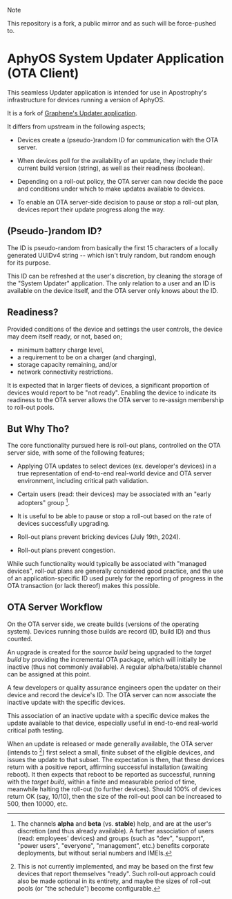 > [!NOTE]
> This repository is a fork, a public mirror and as such will be force-pushed to.

# AphyOS System Updater Application (OTA Client)

This seamless Updater application is intended for use in Apostrophy's infrastructure for devices
running a version of AphyOS.

It is a fork of
[Graphene's Updater application](https://github.com/GrapheneOS/platform_packages_apps_Updater/).

It differs from upstream in the following aspects;

*   Devices create a (pseudo-)random ID for communication with the OTA server.

*   When devices poll for the availability of an update, they include their current build version
    (string), as well as their readiness (boolean).

*   Depending on a roll-out policy, the OTA server can now decide the pace and conditions under
    which to make updates available to devices.

*   To enable an OTA server-side decision to pause or stop a roll-out plan, devices report their
    update progress along the way.

## (Pseudo-)random ID?

The ID is pseudo-random from basically the first 15 characters of a locally generated UUIDv4
string -- which isn't truly random, but random enough for its purpose.

This ID can be refreshed at the user's discretion, by cleaning the storage of the "System Updater"
application. The only relation to a user and an ID is available on the device itself, and the OTA
server only knows about the ID.

## Readiness?

Provided conditions of the device and settings the user controls, the device may deem itself ready,
or not, based on;

*   minimum battery charge level,
*   a requirement to be on a charger (and charging),
*   storage capacity remaining, and/or
*   network connectivity restrictions.

It is expected that in larger fleets of devices, a significant proportion of devices would report
to be "not ready". Enabling the device to indicate its readiness to the OTA server allows the OTA
server to re-assign membership to roll-out pools.

## But Why Tho?

The core functionality pursued here is roll-out plans, controlled on the OTA server side, with some
of the following features;

*   Applying OTA updates to select devices (ex. developer's devices) in a true representation of
    end-to-end real-world device and OTA server environment, including critical path validation.

*   Certain users (read: their devices) may be associated with an "early adopters" group [^1].

*   It is useful to be able to pause or stop a roll-out based on the rate of devices successfully
    upgrading.

*   Roll-out plans prevent bricking devices (July 19th, 2024).

*   Roll-out plans prevent congestion.

While such functionality would typically be associated with "managed devices", roll-out plans are
generally considered good practice, and the use of an application-specific ID used purely for the
reporting of progress in the OTA transaction (or lack thereof) makes this possible.

## OTA Server Workflow

On the OTA server side, we create builds (versions of the operating system). Devices running those
builds are record (ID, build ID) and thus counted.

An upgrade is created for the *source build* being upgraded to the *target build* by providing the
incremental OTA package, which will initially be inactive (thus not commonly available). A regular
alpha/beta/stable channel can be assigned at this point.

A few developers or quality assurance engineers open the updater on their device and record the
device's ID. The OTA server can now associate the inactive update with the specific devices.

This association of an inactive update with a specific device makes the update available to that
device, especially useful in end-to-end real-world critical path testing.

When an update is released or made generally available, the OTA server (intends to [^2]) first
select a small, finite subset of the eligible devices, and issues the update to that subset. The
expectation is then, that these devices return with a positive report, affirming successful
installation (awaiting reboot). It then expects that reboot to be reported as successful, running
with the *target build*, within a finite and measurable period of time, meanwhile halting the
roll-out (to further devices). Should 100% of devices return OK (say, 10/10), then the size of the
roll-out pool can be increased to 500, then 10000, etc.

[^1]: The channels **alpha** and **beta** (vs. **stable**) help, and are at the user's discretion
    (and thus already available). A further association of users (read: employees' devices) and
    groups (such as "dev", "support", "power users", "everyone", "management", etc.) benefits
    corporate deployments, but without serial numbers and IMEIs.

[^2]: This is not currently implemented, and may be based on the first few devices that report
    themselves "ready". Such roll-out approach could also be made optional in its entirety, and
    maybe the sizes of roll-out pools (or "the schedule") become configurable.
